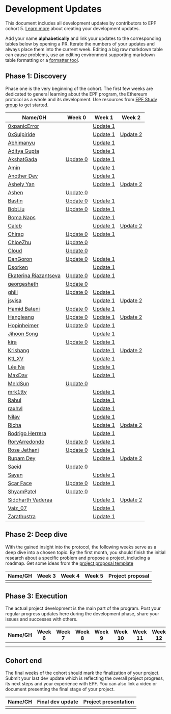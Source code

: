 # Development Updates

This document includes all development updates by contributors to EPF cohort 5. [Learn more](/program-guide/repo-guide.md#development-updates) about creating your development updates.

Add your name **alphabetically** and link your updates to the corresponding tables below by opening a PR. Iterate the numbers of your updates and always place them into the current week. Editing a big raw markdown table can cause problems, use an editing environment supporting markdown table formatting or a [formatter tool](https://github.com/nvuillam/markdown-table-formatter).

## Phase 1: Discovery

Phase one is the very beginning of the cohort. The first few weeks are dedicated to general learning about the EPF program, the Ethereum protocol as a whole and its development. Use resources from [EPF Study group](https://epf.wiki) to get started.

| Name/GH                                         | Week 0                                | Week 1                                                          | Week 2 |
|-------------------------------------------------|---------------------------------------|-----------------------------------------------------------------|--------|
| [0xpanicError](https://github.com/0xpanicError) |                                       | [Update 1](https://hackmd.io/@0xpanicError/epf-update_1)        |        |
| [0xSulpiride](https://github.com/0xSulpiride)   |                                       | [Update 1](https://hackmd.io/pIzQiv5AR8qBUApnveQy4A)            | [Update 2](https://hackmd.io/@sulpiride/BJLYckU80)        |
| [Abhimanyu](https://github.com/ABresting)       |                                       | [Update 1](https://hackmd.io/@ZeQMEmPBRfGec_HhtjR59A/HyjJwWorR) |        |
| [Aditya Gupta](https://github.com/1010adigupta) |                                       | [Update 1](https://hackmd.io/G3wd3b9YT8mApG_BoH87TQ?view)       |        |
| [AkshatGada](https://github.com/AkshatGada)     | [Update 0](https://shorturl.at/uGf6M) | [Update 1](https://shorturl.at/kyukr)                           |        |
| [Amin](github.com/amintalebi)                   |                                       | [Update 1](https://hackmd.io/@amintalebi/r1_tfDTBR)             |        |
|[Another Dev](https://github.com/Another-DevX) | |[Update 1](https://hackmd.io/@btcZWytfSNOGdxJyufkirQ/BJUyECaSC) |
| [Ashely Yan](https://github.com/AshliaYan)                   |                                                                                                                                                  | [Update 1](https://hackmd.io/@Ashelyyan/SyRBmmorC)              |  [Update 2](https://hackmd.io/@Ashelyyan/BJPffq-IR)       |
| [Ashen](https://github.com/y1cunhui)                         | [Update 0](https://hackmd.io/@gr3y/SkjEawHBC)                                                                                                    |                                                                 |        |
| [Bastin](https://github.com/Inspector-Butters)               | [Update 0](https://hackmd.io/@Bastin/HJ6hOLQHC)                                                                                                  | [Update 1](https://hackmd.io/@Bastin/HyM3AmnrA)                 |        |
| [BobLiu](https://github.com/Akagi201)                        | [Update 0](https://hackmd.io/@Akagi201/epf-cohort5-week0)                                                                                        | [Update 1](https://hackmd.io/@Akagi201/epf-cohort5-week1)       |        |
| [Boma Naps](https://github.com/bomanaps)                     |                                                                                                                                                  | [Update 1](https://hackmd.io/@u1hkHdIvSFKF7TfMsZSBow/SJQorxsrR) |        |
| [Caleb](https://github.com/Tomi-3-0)                         |                                                                                                                                                  | [Update 1](https://hackmd.io/@tc3rGbpwSe6dJwI2nuYQsw/BkoLPPdr0) |  [Update 2](https://hackmd.io/@tc3rGbpwSe6dJwI2nuYQsw/HJ9fyTVLC)      |
| [Chirag](https://github.com/chirag-parmar)                   | [Update 0](https://hackmd.io/@chirag-parmar/S13p6uVBR)                                                                                           | [Update 1](https://hackmd.io/z3I1a1jITpGzXPbqDjYKAA)            |        |
| [ChloeZhu](https://github.com/Chloezhu010)                   | [Update 0](https://hackmd.io/@chloezhu/HJpABlzBR)                                                                                                |                                                                 |        |
| [Cloud](https://github.com/0xClouds/)                        | [Update 0](https://hackmd.io/@RkzKp199Qb2WyCcgr-HMNA/rkCLfmpSR)                                                                                  |                                                                 |        |
| [DanGoron](https://github.com/gorondan)                      | [Update 0](https://hackmd.io/@meA4-YJOSaqtagggpgcWMg/SJmdOEmXR)                                                                                  | [Update 1](https://hackmd.io/@kboomro/HJ5EyJjSA)                |        |
| [Dsorken](https://github.com/Dsorken)                        |                                                                                                                                                  | [Update 1](https://hackmd.io/@VgS_FqIfRay_4wp6pMBEgw/SkLb4AnrR) |        |
| [Ekaterina Riazantseva](https://github.com/KatyaRyazantseva) | [Update 0](https://hackmd.io/@katya-blockchain-dev/epf5-week-0)                                                                                  | [Update 1](https://hackmd.io/@katya-blockchain-dev/epf5-week-1) |        |
| [georgesheth](https://github.com/georgesheth)                | [Update 0](https://hackmd.io/@georgesheth/SJ2FqiVSR)                                                                                             |                                                                 |        |
| [ghili](https://github.com/ghiliweld)                        | [Update 0](https://hackmd.io/@ghili/HJoy-VBS0)                                                                                                   | [Update 1](https://hackmd.io/@ghili/ry9-_kISR)                  |        |
| [jsvisa](https://github.com/jsvisa)                          |                                                                                                                                                  | [Update 1](https://hackmd.io/@jsvisa/rkNslE3HR)                 | [Update 2](https://hackmd.io/@jsvisa/rkmWSpBUA)        |    |
| [Hamid Bateni](https://github.com/irnb)                      | [Update 0](https://hackmd.io/@irnb/epf-update-0)                                                                                                 | [Update 1](https://hackmd.io/@irnb/epf_week1)                   |        |
| [Hangleang](https://github.com/hangleang)                    | [Update 0](https://hackmd.io/@hangleang/epf-week-0)                                                                                              | [Update 1](https://hackmd.io/@hangleang/epf5-week1)             |  [Update 2](https://hackmd.io/@hangleang/epf5-week2)        |
| [Hopinheimer](https://github.com/hopinheimer)                | [Update 0](https://hackmd.io/@np8VhkKRRHanpT1vbtRQ4Q/ByAoT58Q0)                                                                                  | [Update 1](https://hackmd.io/@hopin232/ByzLNe5BR)               |        |
| [Jihoon Song](https://github.com/jihoonsong)                 |                                                                                                                                                  | [Update 1](https://hackmd.io/@jihoonsong/Sy9J452HC)             |        |
| [kira](https://github.com/shyam-patel-kira)                  | [Update 0](https://hackmd.io/@kira50/rJkBMnK7C)                                                                                                  | [Update 1](https://hackmd.io/@kira50/BJKhLyTH0)                 |        |
| [Krishang](https://github.com/kamuik16)                      |                                                                                                                                                  | [Update 1](https://hackmd.io/@kamuik16/epf-week-1)               |    [Update 2](https://hackmd.io/@kamuik16/epf-week-2)    |
| [Ktl_XV](https://github.com/ktl-xv)                          |                                                                                                                                                  | [Update 1](https://hackmd.io/@Ktl-XV/EPF5-W1)                   |        |
| [Léa Na](https://github.com/lean-apple)                      |                                                                                                                                                  | [Update 1](https://hackmd.io/@leanapple/epf-5-week-1)           |        |
| [MaxDav](https://github.com/MaximeDavin)                     |                                                                                                                                                  | [Update 1](https://hackmd.io/@jdpsr0d9T9ivhzYDDyuQBg/r1KDDcaSR) |        |
| [MeldSun](https://github.com/meldsun0)                       | [Update 0](https://hackmd.io/@3juAdBVCRtaXnRB_valWsA/SJb4ugVE0)                                                                                  |                                                                 |        |
| [mrk1tty](https://github.com/garv-aga)                       |                                                                                                                                                  | [Update 1](https://hackmd.io/@mrk1tty/B1rZCb9HA)                |        |
| [Rahul](https://github.com/guha-rahul)                       |                                                                                                                                                  | [Update 1](https://hackmd.io/6B54Ei-iTf6jtZ1lYEH24g)            |        |
| [raxhvl](https://github.com/raxhvl)                          |                                                                                                                                                  | [Update 1](https://epf.raxhvl.com/week/1)                       |        |
| [Nilav](https://github.com/gerceboss)                        |                                                                                                                                                  | [Update 1](https://hackmd.io/@gerceboss/rkEjSyiBA)              |        |
| [Richa](https://github.com/Richa-iitr)                       |                                                                                                                                                  | [Update 1](https://hackmd.io/@iri/HJLnintSR)                    | [Update 2](https://hackmd.io/@iri/SJf23BbLC)       |
| [Rodrigo Herrera](https://github.com/)                       |                                                                                                                                                  | [Update 1](https://hackmd.io/@rodrigoh/update1)                 |        |
| [RoryArredondo](https://github.com/arredr2)                  | [Update 0](https://hackmd.io/@arredr2/SyT0Tx2XC)                                                                                                 | [Update 1](https://hackmd.io/@arredr2/ByfwilpB0)                |        |
| [Rose Jethani](https://github.com/rose2221)                  | [Update 0](https://hackmd.io/@0xrosetteeee/WEEk0_Updates)                                                                                        | [Update 1](https://hackmd.io/@0xrosetteeee/Week1Updates)        |        |
| [Rupam Dey](https://github.com/rupam-04)                     |                                                                                                                                                  | [Update 1](https://hackmd.io/@rupam-04/week_0_and_week_1)       |    [Update 2](https://hackmd.io/@rupam-04/Week2)    |
| [Saeid](github.com/xm0onh)                                   | [Update 0](https://hackmd.io/@xm0on/rJaRNg4HA)                                                                                                   |                                                                 |        |
| [Sayan](https://github.com/threehrsleep)                     |                                                                                                                                                  | [Update 1](https://hackmd.io/@threehrsleep/epf_week1)           |        |
| [Scar Face](https://github.com/scarfacedotcom)               | [Update 0](https://hackmd.io/@0xScarFace/week0)                                                                                                  | [Update 1](https://hackmd.io/@0xScarFace/week_1)                                                                |        |
| [ShyamPatel](github.com/shyam-patel-kira)                    | [Update 0](https://hackmd.io/@kira50/rJkBMnK7C)                                                                                                  |                                                                 |        |
| [Siddharth Vaderaa](https://github.com/SiddharthV1)          |                                                                 | [Update 1](https://hackmd.io/@Xoznc0kESi6cRDnApMs5rQ/SkD8TX3SR) | [Update 2](https://hackmd.io/@Xoznc0kESi6cRDnApMs5rQ/H14Zog8U0) |
| [Vaiz_07](https://github.com/07Vaishnavi-Singh)              |                                                                                                                                                  | [Update 1](https://hackmd.io/T-YywoxeRaOQ9AwmnUSAHA)            |        |
| [Zarathustra](https://github.com/Karrenbelt)                 | | [Update 1](https://hackmd.io/@zarathustra/S1JfV0bLC)

## Phase 2: Deep dive

With the gained insight into the protocol, the following weeks serve as a deep dive into a chosen topic. By the first month, you should finish the initial research about a specific problem and propose a project, including a roadmap. Get some ideas from the [project proposal template](projects/project-template.md)

| Name/GH | Week 3 | Week 4 | Week 5 | Project proposal |
|---------|--------|--------|--------|------------------|
|         |        |        |        |                  |

## Phase 3: Execution

The actual project development is the main part of the program. Post your regular progress updates here during the development phase, share your issues and successes with others.

| Name/GH | Week 6 | Week 7 | Week 8 | Week 9 | Week 10 | Week 11 | Week 12 | Week 13 | Week 14 | Week 15 | Week 16 | Week 17 | Week 18 | Week 19 | Week 20 | Week 21 + |
|---------|--------|--------|--------|--------|---------|---------|---------|---------|---------|---------|---------|---------|---------|---------|---------|-----------|
|         |        |        |        |        |         |         |         |         |         |         |         |         |         |         |         |           |
|         |        |        |        |        |         |         |         |         |         |         |         |         |         |         |         |           |

## Cohort end

The final weeks of the cohort should mark the finalization of your project. Submit your last dev update which is reflecting the overall project progress, its next steps and your experience with EPF. You can also link a video or document presenting the final stage of your project.

| Name/GH | Final dev update | Project presentation |
|---------|------------------|----------------------|
|         |                  |                      |
